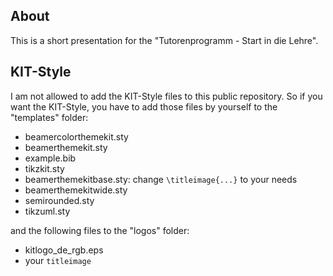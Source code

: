 About
-----
This is a short presentation for the "Tutorenprogramm - Start in die 
Lehre".

KIT-Style
---------
I am not allowed to add the KIT-Style files to this public repository.
So if you want the KIT-Style, you have to add those files by
yourself to the "templates" folder:
 * beamercolorthemekit.sty
 * beamerthemekit.sty
 * example.bib
 * tikzkit.sty
 * beamerthemekitbase.sty: change `\titleimage{...}` to your needs
 * beamerthemekitwide.sty
 * semirounded.sty
 * tikzuml.sty

and the following files to the "logos" folder:
 * kitlogo_de_rgb.eps
 * your `titleimage`
